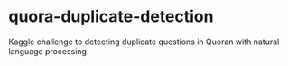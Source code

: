 # quora-duplicate-detection
Kaggle challenge to detecting duplicate questions in Quoran with natural language processing
